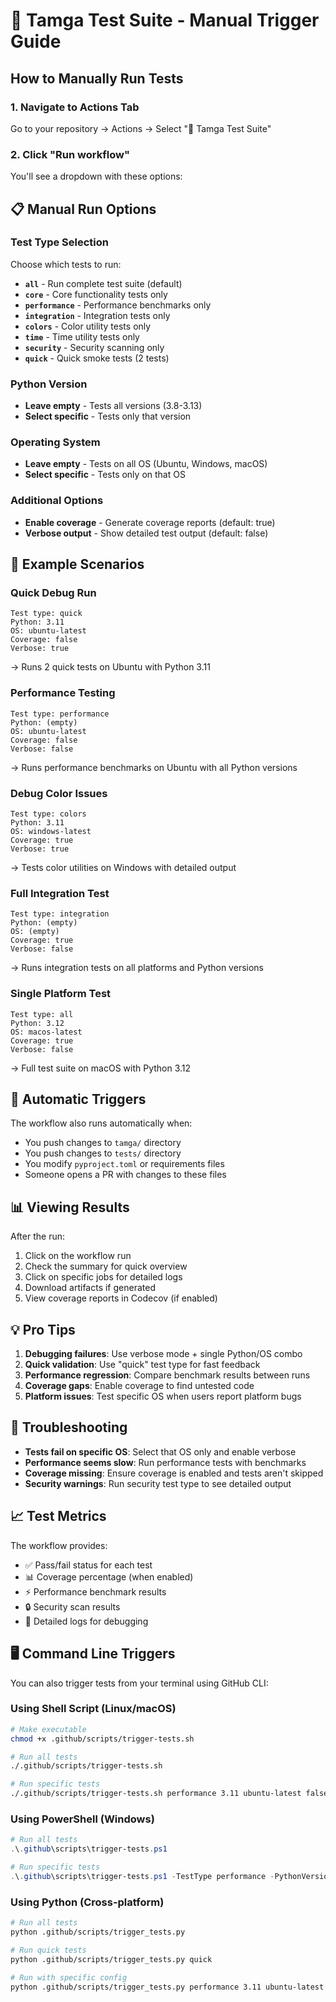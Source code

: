 # 🚀 Tamga Test Suite - Manual Trigger Guide

## How to Manually Run Tests

### 1. Navigate to Actions Tab
Go to your repository → Actions → Select "🧪 Tamga Test Suite"

### 2. Click "Run workflow"
You'll see a dropdown with these options:

## 📋 Manual Run Options

### Test Type Selection
Choose which tests to run:
- **`all`** - Run complete test suite (default)
- **`core`** - Core functionality tests only
- **`performance`** - Performance benchmarks only
- **`integration`** - Integration tests only
- **`colors`** - Color utility tests only
- **`time`** - Time utility tests only
- **`security`** - Security scanning only
- **`quick`** - Quick smoke tests (2 tests)

### Python Version
- **Leave empty** - Tests all versions (3.8-3.13)
- **Select specific** - Tests only that version

### Operating System
- **Leave empty** - Tests on all OS (Ubuntu, Windows, macOS)
- **Select specific** - Tests only on that OS

### Additional Options
- **Enable coverage** - Generate coverage reports (default: true)
- **Verbose output** - Show detailed test output (default: false)

## 🎯 Example Scenarios

### Quick Debug Run
```
Test type: quick
Python: 3.11
OS: ubuntu-latest
Coverage: false
Verbose: true
```
→ Runs 2 quick tests on Ubuntu with Python 3.11

### Performance Testing
```
Test type: performance
Python: (empty)
OS: ubuntu-latest
Coverage: false
Verbose: false
```
→ Runs performance benchmarks on Ubuntu with all Python versions

### Debug Color Issues
```
Test type: colors
Python: 3.11
OS: windows-latest
Coverage: true
Verbose: true
```
→ Tests color utilities on Windows with detailed output

### Full Integration Test
```
Test type: integration
Python: (empty)
OS: (empty)
Coverage: true
Verbose: false
```
→ Runs integration tests on all platforms and Python versions

### Single Platform Test
```
Test type: all
Python: 3.12
OS: macos-latest
Coverage: true
Verbose: false
```
→ Full test suite on macOS with Python 3.12

## 🔄 Automatic Triggers

The workflow also runs automatically when:
- You push changes to `tamga/` directory
- You push changes to `tests/` directory
- You modify `pyproject.toml` or requirements files
- Someone opens a PR with changes to these files

## 📊 Viewing Results

After the run:
1. Click on the workflow run
2. Check the summary for quick overview
3. Click on specific jobs for detailed logs
4. Download artifacts if generated
5. View coverage reports in Codecov (if enabled)

## 💡 Pro Tips

1. **Debugging failures**: Use verbose mode + single Python/OS combo
2. **Quick validation**: Use "quick" test type for fast feedback
3. **Performance regression**: Compare benchmark results between runs
4. **Coverage gaps**: Enable coverage to find untested code
5. **Platform issues**: Test specific OS when users report platform bugs

## 🚨 Troubleshooting

- **Tests fail on specific OS**: Select that OS only and enable verbose
- **Performance seems slow**: Run performance tests with benchmarks
- **Coverage missing**: Ensure coverage is enabled and tests aren't skipped
- **Security warnings**: Run security test type to see detailed output

## 📈 Test Metrics

The workflow provides:
- ✅ Pass/fail status for each test
- 📊 Coverage percentage (when enabled)
- ⚡ Performance benchmark results
- 🔒 Security scan results
- 📝 Detailed logs for debugging

## 🖥️ Command Line Triggers

You can also trigger tests from your terminal using GitHub CLI:

### Using Shell Script (Linux/macOS)
```bash
# Make executable
chmod +x .github/scripts/trigger-tests.sh

# Run all tests
./.github/scripts/trigger-tests.sh

# Run specific tests
./.github/scripts/trigger-tests.sh performance 3.11 ubuntu-latest false false
```

### Using PowerShell (Windows)
```powershell
# Run all tests
.\.github\scripts\trigger-tests.ps1

# Run specific tests
.\.github\scripts\trigger-tests.ps1 -TestType performance -PythonVersion 3.11
```

### Using Python (Cross-platform)
```bash
# Run all tests
python .github/scripts/trigger_tests.py

# Run quick tests
python .github/scripts/trigger_tests.py quick

# Run with specific config
python .github/scripts/trigger_tests.py performance 3.11 ubuntu-latest true false
```
